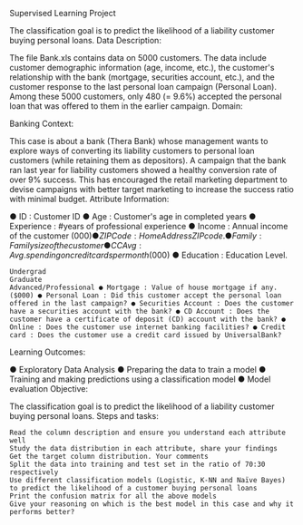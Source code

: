 Supervised Learning Project

The classification goal is to predict the likelihood of a liability customer buying personal loans.
Data Description:

The file Bank.xls contains data on 5000 customers. The data include customer demographic information (age, income, etc.), the customer's relationship with the bank (mortgage, securities account, etc.), and the customer response to the last personal loan campaign (Personal Loan). Among these 5000 customers, only 480 (= 9.6%) accepted the personal loan that was offered to them in the earlier campaign.
Domain:

Banking
Context:

This case is about a bank (Thera Bank) whose management wants to explore ways of converting its liability customers to personal loan customers (while retaining them as depositors). A campaign that the bank ran last year for liability customers showed a healthy conversion rate of over 9% success. This has encouraged the retail marketing department to devise campaigns with better target marketing to increase the success ratio with minimal budget.
Attribute Information:

● ID : Customer ID ● Age : Customer's age in completed years ● Experience : #years of professional experience ● Income : Annual income of the customer ($000) ● ZIP Code : Home Address ZIP code. ● Family : Family size of the customer ● CCAvg : Avg. spending on credit cards per month ($000) ● Education : Education Level.

    Undergrad
    Graduate
    Advanced/Professional ● Mortgage : Value of house mortgage if any. ($000) ● Personal Loan : Did this customer accept the personal loan offered in the last campaign? ● Securities Account : Does the customer have a securities account with the bank? ● CD Account : Does the customer have a certificate of deposit (CD) account with the bank? ● Online : Does the customer use internet banking facilities? ● Credit card : Does the customer use a credit card issued by UniversalBank?

Learning Outcomes:

● Exploratory Data Analysis ● Preparing the data to train a model ● Training and making predictions using a classification model ● Model evaluation
Objective:

The classification goal is to predict the likelihood of a liability customer buying personal loans.
Steps and tasks:

    Read the column description and ensure you understand each attribute well
    Study the data distribution in each attribute, share your findings
    Get the target column distribution. Your comments
    Split the data into training and test set in the ratio of 70:30 respectively
    Use different classification models (Logistic, K-NN and Naïve Bayes) to predict the likelihood of a customer buying personal loans
    Print the confusion matrix for all the above models
    Give your reasoning on which is the best model in this case and why it performs better?
